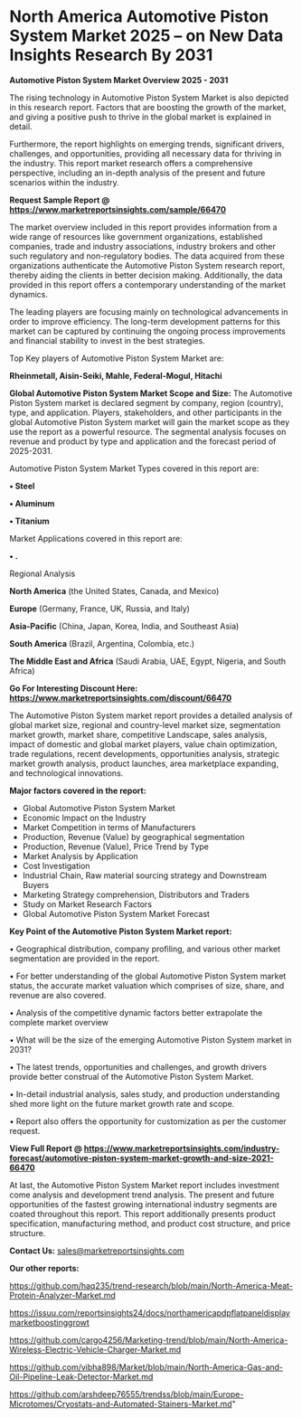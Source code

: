 # North America Automotive Piston System Market 2025 – on New Data Insights Research By 2031

<Strong> Automotive Piston System Market Overview 2025 - 2031</strong>

The rising technology in Automotive Piston System Market is also depicted in this research report. Factors that are boosting the growth of the market, and giving a positive push to thrive in the global market is explained in detail.

Furthermore, the report highlights on emerging trends, significant drivers, challenges, and opportunities, providing all necessary data for thriving in the industry. This report market research offers a comprehensive perspective, including an in-depth analysis of the present and future scenarios within the industry.

<strong>Request Sample Report @ <a href=https://www.marketreportsinsights.com/sample/66470>https://www.marketreportsinsights.com/sample/66470</a></strong>

The market overview included in this report provides information from a wide range of resources like government organizations, established companies, trade and industry associations, industry brokers and other such regulatory and non-regulatory bodies. The data acquired from these organizations authenticate the Automotive Piston System research report, thereby aiding the clients in better decision making. Additionally, the data provided in this report offers a contemporary understanding of the market dynamics.

The leading players are focusing mainly on technological advancements in order to improve efficiency. The long-term development patterns for this market can be captured by continuing the ongoing process improvements and financial stability to invest in the best strategies.

Top Key players of Automotive Piston System Market are:

<strong>Rheinmetall, Aisin-Seiki, Mahle, Federal-Mogul, Hitachi</strong>

<strong><b>Global Automotive Piston System Market Scope and Size:</b></strong>
The Automotive Piston System market is declared segment by company, region (country), type, and application. Players, stakeholders, and other participants in the global Automotive Piston System market will gain the market scope as they use the report as a powerful resource. The segmental analysis focuses on revenue and product by type and application and the forecast period of 2025-2031.

Automotive Piston System Market Types covered in this report are:

<strong>• Steel

• Aluminum

• Titanium</strong>

Market Applications covered in this report are:

<strong>• .</strong> 

Regional Analysis

<strong>North America</strong> (the United States, Canada, and Mexico)

<strong>Europe</strong> (Germany, France, UK, Russia, and Italy)

<strong>Asia-Pacific</strong> (China, Japan, Korea, India, and Southeast Asia)

<strong>South America</strong> (Brazil, Argentina, Colombia, etc.)

<strong>The Middle East and Africa</strong> (Saudi Arabia, UAE, Egypt, Nigeria, and South Africa)

<strong>Go For Interesting Discount Here: <a href=https://www.marketreportsinsights.com/discount/66470>https://www.marketreportsinsights.com/discount/66470</a></strong>

The Automotive Piston System market report provides a detailed analysis of global market size, regional and country-level market size, segmentation market growth, market share, competitive Landscape, sales analysis, impact of domestic and global market players, value chain optimization, trade regulations, recent developments, opportunities analysis, strategic market growth analysis, product launches, area marketplace expanding, and technological innovations.

<strong><b>Major factors covered in the report:</b></strong>
<ul>
  <li>Global Automotive Piston System Market </li>
  <li>Economic Impact on the Industry</li>
  <li>Market Competition in terms of Manufacturers</li>
  <li>Production, Revenue (Value) by geographical segmentation</li>
  <li>Production, Revenue (Value), Price Trend by Type</li>
  <li>Market Analysis by Application</li>
  <li>Cost Investigation</li>
  <li>Industrial Chain, Raw material sourcing strategy and Downstream Buyers</li>
  <li>Marketing Strategy comprehension, Distributors and Traders</li>
  <li>Study on Market Research Factors</li>
  <li>Global Automotive Piston System Market Forecast</li>
</ul>

<strong><b>Key Point of the Automotive Piston System Market report:</b></strong>

• Geographical distribution, company profiling, and various other market segmentation are provided in the report.

• For better understanding of the global Automotive Piston System market status, the accurate market valuation which comprises of size, share, and revenue are also covered.

• Analysis of the competitive dynamic factors better extrapolate the complete market overview

• What will be the size of the emerging Automotive Piston System market in 2031?

• The latest trends, opportunities and challenges, and growth drivers provide better construal of the Automotive Piston System Market.

• In-detail industrial analysis, sales study, and production understanding shed more light on the future market growth rate and scope.

• Report also offers the opportunity for customization as per the customer request.

<strong><b>View Full Report @ <a href=https://www.marketreportsinsights.com/industry-forecast/automotive-piston-system-market-growth-and-size-2021-66470>https://www.marketreportsinsights.com/industry-forecast/automotive-piston-system-market-growth-and-size-2021-66470</a></b></strong>


At last, the Automotive Piston System Market report includes investment come analysis and development trend analysis. The present and future opportunities of the fastest growing international industry segments are coated throughout this report. This report additionally presents product specification, manufacturing method, and product cost structure, and price structure.

<strong>Contact Us:</strong>
sales@marketreportsinsights.com

<strong>Our other reports:</strong>

<a href=https://github.com/haq235/trend-research/blob/main/North-America-Meat-Protein-Analyzer-Market.md>https://github.com/haq235/trend-research/blob/main/North-America-Meat-Protein-Analyzer-Market.md</a>

<a href=https://issuu.com/reportsinsights24/docs/northamericapdpflatpaneldisplaymarketboostinggrowt>https://issuu.com/reportsinsights24/docs/northamericapdpflatpaneldisplaymarketboostinggrowt</a>

<a href=https://github.com/cargo4256/Marketing-trend/blob/main/North-America-Wireless-Electric-Vehicle-Charger-Market.md>https://github.com/cargo4256/Marketing-trend/blob/main/North-America-Wireless-Electric-Vehicle-Charger-Market.md</a>

<a href=https://github.com/vibha898/Market/blob/main/North-America-Gas-and-Oil-Pipeline-Leak-Detector-Market.md>https://github.com/vibha898/Market/blob/main/North-America-Gas-and-Oil-Pipeline-Leak-Detector-Market.md</a>

<a href=https://github.com/arshdeep76555/trendss/blob/main/Europe-Microtomes/Cryostats-and-Automated-Stainers-Market.md>https://github.com/arshdeep76555/trendss/blob/main/Europe-Microtomes/Cryostats-and-Automated-Stainers-Market.md</a>"
